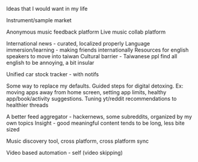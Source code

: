 Ideas that I would want in my life


Instrument/sample market

Anonymous music feedback platform
Live music collab platform

International news - curated, localized properly
Language immersion/learning - making friends internationally
Resources for english speakers to move into taiwan
	Cultural barrier - Taiwanese ppl find all english to be annoying, a bit insular

Unified car stock tracker - with notifs

Some way to replace my defaults. Guided steps for digital detoxing. Ex: moving apps away from home screen, setting app limits, healthy app/book/activity suggestions. Tuning yt/reddit recommendations to healthier threads

A better feed aggregator - hackernews, some subreddits, organized by my own topics
Insight - good meaningful content tends to be long, less bite sized

Music discovery tool, cross platform, cross platform sync

Video based automation - self (video skipping)
